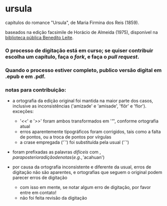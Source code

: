# ursula
capítulos do romance "Ursula", de Maria Firmina dos Reis (1859).

baseados na edição facsimile de Horácio de Almeida (1975), disponível na [biblioteca pública Benedito Leite](http://www.cultura.ma.gov.br/portal/sgc/modulos/sgc_bpbl/acervo_digital/arq_ad/20150722152956.pdf).

### O processo de digitação está em curso; se quiser contribuir escolha um capítulo, faça o _fork_, e faça o _pull request_. 
### Quando o processo estiver completo, publico versão digital em .epub e em .pdf.

### notas para contribuição:

* a ortografia da edição original foi mantida na maior parte dos casos, inclusive as inconsistências ('amizade' e 'amisade', 'flôr' e 'flor').  exceções:
	* '_<<_' e '_>>_' foram ambos transformados em '_"_', conforme ortografia atual
	* erros aparentemente tipográficos foram corrigidos, tais como a falta de pontos, ou a troca de pontos por vírgulas
	* a crase empregada ('´') foi substituída pela usual ('`')
	
* foram prefixadas as palavras _difíceis_ com $, para posterior adição de notas (e.g., '$acahuan')

* por causa da ortografia inconsistente e diferente da usual, erros de digitação não são aparentes, e ortografias que seguem o original podem parecer erros de digitação
	* com isso em mente, se notar algum erro de digitação, por favor entre em contato!
	* não foi feita revisão da digitação
